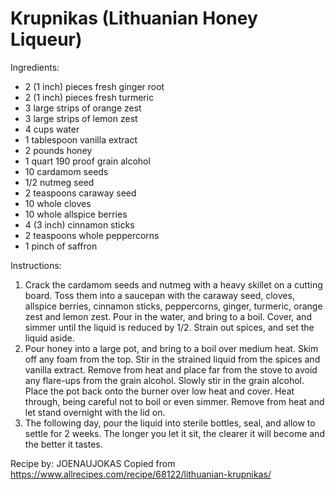 
# Krupnikas (Lithuanian Honey Liqueur)

Ingredients:
* 2 (1 inch) pieces fresh ginger root
* 2 (1 inch) pieces fresh turmeric
* 3 large strips of orange zest
* 3 large strips of lemon zest
* 4 cups water
* 1 tablespoon vanilla extract
* 2 pounds honey
* 1 quart 190 proof grain alcohol
* 10 cardamom seeds
* 1/2 nutmeg seed
* 2 teaspoons caraway seed
* 10 whole cloves
* 10 whole allspice berries
* 4 (3 inch) cinnamon sticks
* 2 teaspoons whole peppercorns
* 1 pinch of saffron

Instructions:
1. Crack the cardamom seeds and nutmeg with a heavy skillet on a cutting board. Toss them into a saucepan with the caraway seed, cloves, allspice berries, cinnamon sticks, peppercorns, ginger, turmeric, orange zest and lemon zest. Pour in the water, and bring to a boil. Cover, and simmer until the liquid is reduced by 1/2. Strain out spices, and set the liquid aside. 
2. Pour honey into a large pot, and bring to a boil over medium heat. Skim off any foam from the top. Stir in the strained liquid from the spices and vanilla extract. Remove from heat and place far from the stove to avoid any flare-ups from the grain alcohol. Slowly stir in the grain alcohol. Place the pot back onto the burner over low heat and cover. Heat through, being careful not to boil or even simmer. Remove from heat and let stand overnight with the lid on. 
3. The following day, pour the liquid into sterile bottles, seal, and allow to settle for 2 weeks. The longer you let it sit, the clearer it will become and the better it tastes. 

Recipe by: JOENAUJOKAS
Copied from https://www.allrecipes.com/recipe/68122/lithuanian-krupnikas/
